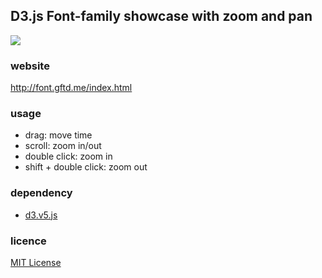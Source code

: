 ## D3.js Font-family showcase with zoom and pan

<img src="http://font.gftd.me/screenshot.png">

### website
http://font.gftd.me/index.html

### usage
- drag: move time
- scroll: zoom in/out
- double click: zoom in
- shift + double click: zoom out

### dependency
- [d3.v5.js](https://d3js.org)

### licence
[MIT License](https://spdx.org/licenses/MIT)
